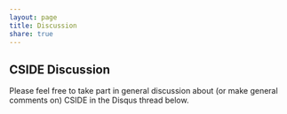 ```yaml
---
layout: page
title: Discussion
share: true
---
```


## CSIDE Discussion

Please feel free to take part in general discussion about (or make general comments on) CSIDE in the Disqus thread below.